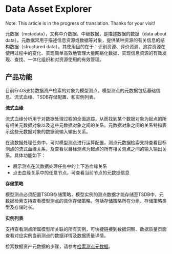 # Data Asset Explorer
Note: This article is in the progress of translation. Thanks for your visit!

元数据（metadata），又称中介数据、中继数据，是描述数据的数据（data about data）。元数据常用于描述信息资源或数据等对象，提供某种资源的有关信息的结构数据（structured data）。其使用目的在于：识别资源、评价资源、追踪资源在使用过程中的变化、实现简单高效地管理大量网络化数据、实现信息资源的有效发现、查找、一体化组织和对资源使用的有效管理。

## 产品功能
目前EnOS支持数据资产检索的对象为模型测点。模型测点的元数据包括基础信息、流式血缘、TSDB存储配置、和实例列表。

**流式血缘**

流式血缘分析用于对数据处理过程的全面追踪，从而找到某个数据对象为起点的所有相关元数据对象以及这些元数据对象之间的关系。元数据对象之间的关系特指表示这些元数据对象的数据流输入输出关系。

在流数据处理任务中，可对模型测点进行运算配置，测点元数据检索支持查看目标测点的流式血缘关系，及查看以目标测点为起点的所有相关测点之间的输入输出关系。具体功能如下：

- 展示测点在流数据处理任务中的上下游血缘关系
- 点击血缘关系中的任意节点，可查看当前节点的元数据信息

**存储策略**

模型测点必须配置TSDB存储策略，模型实例的测点数据才能存储至TSDB中，元数据检索支持查看模型测点的具体存储策略。包括存储策略所在分组、存储策略类型及存储时长。

**实例列表**

支持查看测点所属模型所关联的所有实例，可快捷链接到数据洞察、数据质量页面查看对应实例当前测点的数据详情及数据质量详情。

检索数据资产元数据的步骤，请参考[检索测点元数据](../howto/metadata/exploring_metadata)。